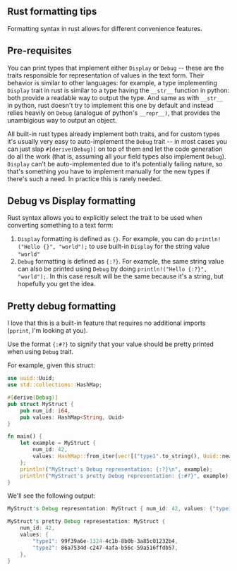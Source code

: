 ## Rust formatting tips

Formatting syntax in rust allows for different convenience features.

## Pre-requisites

You can print types that implement either `Display` or `Debug` -- these are the traits responsible for representation of values in the text form.
Their behavior is similar to other languages: for example, a type implementing `Display` trait in rust is similar to a type having the `__str__` function in python: both provide a readable way to output the type. And same as with `__str__` in python, rust doesn't try to implement this one by default and instead relies heavily on `Debug` (analogue of python's `__repr__)`, that provides the unambigious way to output an object.

All built-in rust types already implement both traits, and for custom types it's usually very easy to auto-implement the `Debug` trait -- in most cases you can just slap `#[derive(Debug)]` on top of them and let the code generation do all the work (that is, assuming all your field types also implement `Debug`). `Display` can't be auto-implemented due to it's potentially failing nature, so that's something you have to implement manually for the new types if there's such a need. In practice this is rarely needed.

## Debug vs Display formatting

Rust syntax allows you to explicitly select the trait to be used when converting something to a text form:

1. `Display` formatting is defined as `{}`. For example, you can do `println!("Hello {}", "world");` to use built-in `Display` for the string value `"world"`
2. `Debug` formatting is defined as `{:?}`. For example, the same string value can also be printed using `Debug` by doing `println!("Hello {:?}", "world");`. In this case result will be the same because it's a string, but hopefully you get the idea.

## Pretty debug formatting

I love that this is a built-in feature that requires no additional imports (`pprint`, I'm looking at you). 

Use the format `{:#?}` to signify that your value should be pretty printed when using `Debug` trait.

For example, given this struct:

```rust
use uuid::Uuid;
use std::collections::HashMap;

#[derive(Debug)]
pub struct MyStruct {
    pub num_id: i64,
    pub values: HashMap<String, Uuid>
}

fn main() {
    let example = MyStruct {
        num_id: 42,
        values: HashMap::from_iter(vec![("type1".to_string(), Uuid::new_v4()),("type2".to_string(), Uuid::new_v4())])
    };
    println!("MyStruct's Debug representation: {:?}\n", example);
    println!("MyStruct's pretty Debug representation: {:#?}", example);
}
```

We'll see the following output:

```rust
MyStruct's Debug representation: MyStruct { num_id: 42, values: {"type1": 99f39a6e-1324-4c1b-8b0b-3a85c01232b4, "type2": 86a7534d-c247-4afa-b56c-59a516ffdb57} }

MyStruct's pretty Debug representation: MyStruct {
    num_id: 42,
    values: {
        "type1": 99f39a6e-1324-4c1b-8b0b-3a85c01232b4,
        "type2": 86a7534d-c247-4afa-b56c-59a516ffdb57,
    },
}
```

